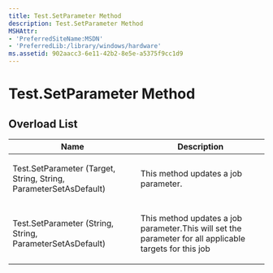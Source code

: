 ```yaml
---
title: Test.SetParameter Method
description: Test.SetParameter Method
MSHAttr:
- 'PreferredSiteName:MSDN'
- 'PreferredLib:/library/windows/hardware'
ms.assetid: 902aacc3-6e11-42b2-8e5e-a5375f9cc1d9
---
```


# Test.SetParameter Method


## <span id="Overload_List"></span><span id="overload_list"></span><span id="OVERLOAD_LIST"></span>Overload List


<table>
<colgroup>
<col width="50%" />
<col width="50%" />
</colgroup>
<thead>
<tr class="header">
<th>Name</th>
<th>Description</th>
</tr>
</thead>
<tbody>
<tr class="odd">
<td><p>Test.SetParameter (Target, String, String, ParameterSetAsDefault)</p></td>
<td><p>This method updates a job parameter.</p></td>
</tr>
<tr class="even">
<td><p>Test.SetParameter (String, String, ParameterSetAsDefault)</p></td>
<td><p>This method updates a job parameter.This will set the parameter for all applicable targets for this job</p></td>
</tr>
</tbody>
</table>

 

 

 






